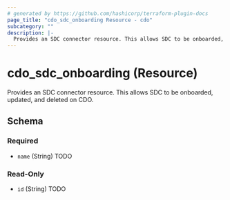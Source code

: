 ```yaml
---
# generated by https://github.com/hashicorp/terraform-plugin-docs
page_title: "cdo_sdc_onboarding Resource - cdo"
subcategory: ""
description: |-
  Provides an SDC connector resource. This allows SDC to be onboarded, updated, and deleted on CDO.
---
```


# cdo_sdc_onboarding (Resource)

Provides an SDC connector resource. This allows SDC to be onboarded, updated, and deleted on CDO.



<!-- schema generated by tfplugindocs -->
## Schema

### Required

- `name` (String) TODO

### Read-Only

- `id` (String) TODO
